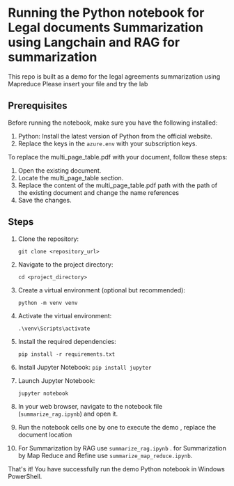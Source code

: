 # Running the Python notebook for Legal documents Summarization using Langchain and RAG for summarization

This repo is built as a demo for the legal agreements summarization using Mapreduce 
Please insert your file and try the lab

## Prerequisites
Before running the notebook, make sure you have the following installed:

1. Python: Install the latest version of Python from the official website.
2. Replace the keys in the `azure.env` with your subscription keys. 

To replace the multi_page_table.pdf with your document, follow these steps:

1. Open the existing document.
2. Locate the multi_page_table section.
3. Replace the content of the multi_page_table.pdf path with the path of the existing document and change the name references
4. Save the changes.


## Steps
1. Clone the repository: 
    ```
    git clone <repository_url>
    ```

2. Navigate to the project directory:
    ```
    cd <project_directory>
    ```

3. Create a virtual environment (optional but recommended):
    ```
    python -m venv venv
    ```

4. Activate the virtual environment:
    ```
    .\venv\Scripts\activate
    ```

5. Install the required dependencies:
    ```
    pip install -r requirements.txt
    ```
6. Install Jupyter Notebook:
        ```
        pip install jupyter
        ```

7. Launch Jupyter Notebook:
    ```
    jupyter notebook
    ```

8. In your web browser, navigate to the notebook file (`summarize_rag.ipynb`) and open it.

9. Run the notebook cells one by one to execute the demo , replace the document location 

10. For Summarization by RAG use `summarize_rag.ipynb` . for Summarization by Map Reduce and Refine use `summarize_map_reduce.ipynb`.

That's it! You have successfully run the demo Python notebook in Windows PowerShell.
